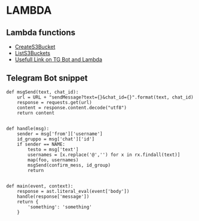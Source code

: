 # LAMBDA

## Lambda functions

- [CreateS3Bucket](https://github.com/prankbox/devops_mentorship/tree/lambda/AWS/Lambda/CreateS3Bucket)
- [ListS3Buckets](https://github.com/prankbox/devops_mentorship/tree/lambda/AWS/Lambda/ListS3Buckets)
- [Usefull Link on TG Bot and Lambda](https://medium.com/hackernoon/serverless-telegram-bot-on-aws-lambda-851204d4236c)

## Telegram Bot snippet

```
def msgSend(text, chat_id):
    url = URL + "sendMessage?text={}&chat_id={}".format(text, chat_id)
    response = requests.get(url)
    content = response.content.decode("utf8")
    return content


def handle(msg):
    sender = msg['from']['username']
    id_gruppo = msg['chat']['id']
    if sender == NAME:
        testo = msg['text']
        usernames = [x.replace('@','') for x in rx.findall(text)]
        map(foo, usernames)
        msgSend(confirm_mess, id_group)
        return


def main(event, context): 
    response = ast.literal_eval(event['body'])
    handle(response['message'])
    return {
        'something': 'something'
    }
```
